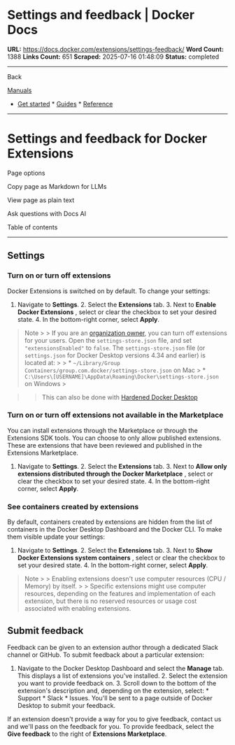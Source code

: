 # Settings and feedback | Docker Docs

**URL:** https://docs.docker.com/extensions/settings-feedback/
**Word Count:** 1388
**Links Count:** 651
**Scraped:** 2025-07-16 01:48:09
**Status:** completed

---

Back

[Manuals](https://docs.docker.com/manuals/)

  * [Get started](https://docs.docker.com/get-started/)   * [Guides](https://docs.docker.com/guides/)   * [Reference](https://docs.docker.com/reference/)

* * *

# Settings and feedback for Docker Extensions

Page options

Copy page as Markdown for LLMs

View page as plain text

Ask questions with Docs AI

Table of contents

* * *

## Settings

### Turn on or turn off extensions

Docker Extensions is switched on by default. To change your settings:

  1. Navigate to **Settings**.   2. Select the **Extensions** tab.   3. Next to **Enable Docker Extensions** , select or clear the checkbox to set your desired state.   4. In the bottom-right corner, select **Apply**.

> Note >  > If you are an [organization owner](https://docs.docker.com/admin/organization/manage-a-team/#organization-owner), you can turn off extensions for your users. Open the `settings-store.json` file, and set `"extensionsEnabled"` to `false`. The `settings-store.json` file \(or `settings.json` for Docker Desktop versions 4.34 and earlier\) is located at: >  >   * `~/Library/Group Containers/group.com.docker/settings-store.json` on Mac >   * `C:\Users\[USERNAME]\AppData\Roaming\Docker\settings-store.json` on Windows > 

>  > This can also be done with [Hardened Docker Desktop](https://docs.docker.com/enterprise/security/hardened-desktop/)

### Turn on or turn off extensions not available in the Marketplace

You can install extensions through the Marketplace or through the Extensions SDK tools. You can choose to only allow published extensions. These are extensions that have been reviewed and published in the Extensions Marketplace.

  1. Navigate to **Settings**.   2. Select the **Extensions** tab.   3. Next to **Allow only extensions distributed through the Docker Marketplace** , select or clear the checkbox to set your desired state.   4. In the bottom-right corner, select **Apply**.

### See containers created by extensions

By default, containers created by extensions are hidden from the list of containers in the Docker Desktop Dashboard and the Docker CLI. To make them visible update your settings:

  1. Navigate to **Settings**.   2. Select the **Extensions** tab.   3. Next to **Show Docker Extensions system containers** , select or clear the checkbox to set your desired state.   4. In the bottom-right corner, select **Apply**.

> Note >  > Enabling extensions doesn't use computer resources \(CPU / Memory\) by itself. >  > Specific extensions might use computer resources, depending on the features and implementation of each extension, but there is no reserved resources or usage cost associated with enabling extensions.

## Submit feedback

Feedback can be given to an extension author through a dedicated Slack channel or GitHub. To submit feedback about a particular extension:

  1. Navigate to the Docker Desktop Dashboard and select the **Manage** tab. This displays a list of extensions you've installed.   2. Select the extension you want to provide feedback on.   3. Scroll down to the bottom of the extension's description and, depending on the extension, select:      * Support      * Slack      * Issues. You'll be sent to a page outside of Docker Desktop to submit your feedback.

If an extension doesn't provide a way for you to give feedback, contact us and we'll pass on the feedback for you. To provide feedback, select the **Give feedback** to the right of **Extensions Marketplace**.
